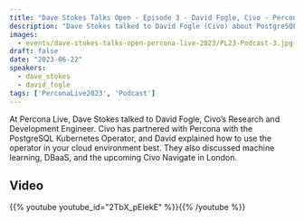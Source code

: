 ```yaml
---
title: "Dave Stokes Talks Open - Episode 3 - David Fogle, Civo - Percona Live 2023"
description: "Dave Stokes talked to David Fogle (Civo) about PostgreSQL Kubernetes Operator, machine learning, DBaaS, and the upcoming Civo Navigate in London."
images:
  - events/dave-stokes-talks-open-percona-live-2023/PL23-Podcast-3.jpg
draft: false
date: "2023-06-22"
speakers:
  - dave_stokes
  - david_fogle
tags: ['PerconaLive2023', 'Podcast']
---
```


At Percona Live, Dave Stokes talked to David Fogle, Civo’s Research and Development Engineer. Civo has partnered with Percona with the PostgreSQL Kubernetes Operator, and David explained how to use the operator in your cloud environment best. They also discussed machine learning, DBaaS, and the upcoming Civo Navigate in London.

## Video

{{% youtube youtube_id="2TbX_pEIekE" %}}{{% /youtube %}}